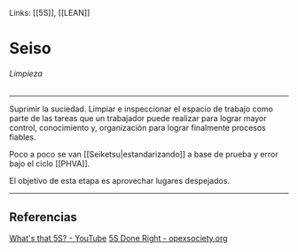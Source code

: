 Links: [[5S]], [[LEAN]]

# Seiso
###### Limpieza
---

Suprimir la suciedad. Limpiar e inspeccionar el espacio de trabajo como parte de las tareas que un trabajador puede realizar para lograr mayor control, conocimiento y, organización para lograr finalmente procesos fiables.

Poco a poco se van [[Seiketsu|estandarizando]] a base de prueba y error bajo el ciclo [[PHVA]].

El objetivo de esta etapa es aprovechar lugares despejados.

---

## Referencias
[What's that 5S? - YouTube](https://www.youtube.com/watch?v=Pu7HIeQveIY&t=206s)
[5S Done Right - opexsociety.org](https://opexsociety.org/body-of-knowledge/5s-done-right/)